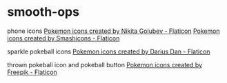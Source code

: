 # smooth-ops
<!-- Links to credit for icons, please dont erase yet -->
phone icons
<a href="https://www.flaticon.com/free-icons/pokemon" title="pokemon icons">Pokemon icons created by Nikita Golubev - Flaticon</a>
<a href="https://www.flaticon.com/free-icons/pokemon" title="pokemon icons">Pokemon icons created by Smashicons - Flaticon</a>

sparkle pokeball icons
<a href="https://www.flaticon.com/free-icons/pokemon" title="pokemon icons">Pokemon icons created by Darius Dan - Flaticon</a>

thrown pokeball icon and pokeball button
<a href="https://www.flaticon.com/free-icons/pokemon" title="pokemon icons">Pokemon icons created by Freepik - Flaticon</a>